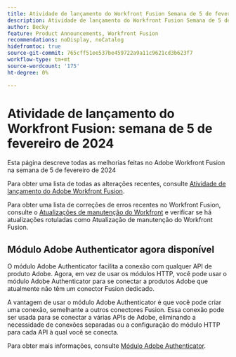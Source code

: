 ```yaml
---
title: Atividade de lançamento do Workfront Fusion Semana de 5 de fevereiro de 2024
description: Atividade de lançamento do Workfront Fusion Semana de 5 de fevereiro de 2024
author: Becky
feature: Product Announcements, Workfront Fusion
recommendations: noDisplay, noCatalog
hidefromtoc: true
source-git-commit: 765cff51ee537be459722a9a11c9621cd3b623f7
workflow-type: tm+mt
source-wordcount: '175'
ht-degree: 0%

---
```


# Atividade de lançamento do Workfront Fusion: semana de 5 de fevereiro de 2024

Esta página descreve todas as melhorias feitas no Adobe Workfront Fusion na semana de 5 de fevereiro de 2024

Para obter uma lista de todas as alterações recentes, consulte [Atividade de lançamento do Adobe Workfront Fusion](../../../product-announcements/product-releases/fusion-release-activity/fusion-release-activity.md).

Para obter uma lista de correções de erros recentes no Workfront Fusion, consulte o [Atualizações de manutenção do Workfront](https://experienceleague.adobe.com/docs/workfront-known-issues/releases/current-updates.html) e verificar se há atualizações rotuladas como Atualização de manutenção do Workfront Fusion.

## Módulo Adobe Authenticator agora disponível

O módulo Adobe Authenticator facilita a conexão com qualquer API de produto Adobe. Agora, em vez de usar os módulos HTTP, você pode usar o módulo Adobe Authenticator para se conectar a produtos Adobe que atualmente não têm um conector Fusion dedicado.

A vantagem de usar o módulo Adobe Authenticator é que você pode criar uma conexão, semelhante a outros conectores Fusion. Essa conexão pode ser usada para se conectar a várias APIs de Adobe, eliminando a necessidade de conexões separadas ou a configuração do módulo HTTP para cada API à qual você se conecta.

Para obter mais informações, consulte [Módulo Adobe Authenticator](/help/quicksilver/workfront-fusion/apps-and-their-modules/adobe-authenticator-modules.md).

